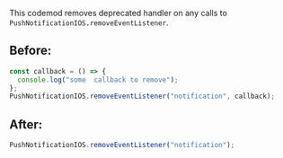 This codemod removes deprecated handler on any calls to `PushNotificationIOS.removeEventListener`.

## Before:

```ts
const callback = () => {
  console.log("some  callback to remove");
};
PushNotificationIOS.removeEventListener("notification", callback);
```

## After:

```ts
PushNotificationIOS.removeEventListener("notification");
```
